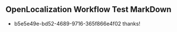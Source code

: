 ## OpenLocalization Workflow Test MarkDown
* b5e5e49e-bd52-4689-9716-365f866e4f02 thanks!

<!--HONumber=Jul16_HO2-->


